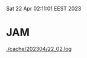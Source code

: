 Sat 22 Apr 02:11:01 EEST 2023
# JAM
<a href='./cache/202304/22_02.log'>./cache/202304/22_02.log</a>
